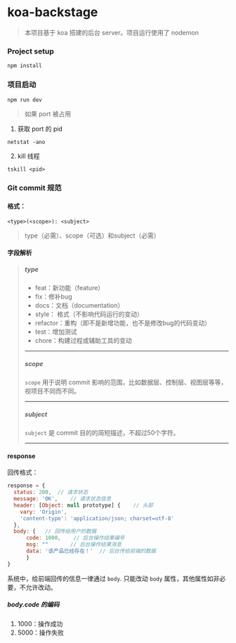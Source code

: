 # koa-backstage
> 本项目基于 koa 搭建的后台 server。项目运行使用了 nodemon

### Project setup
```
npm install
```

### 项目启动
```
npm run dev
```
> 如果 port 被占用
1. 获取 port 的 pid
```
netstat -ano
```
2. kill 线程
```
tskill <pid>
```

### Git commit 规范

#### 格式：
```
<type>(<scope>): <subject>
```
> type（必需）、scope（可选）和subject（必需）

#### 字段解析

> ##### type
> + feat：新功能（feature）
> + fix：修补bug
> + docs：文档（documentation）
> + style： 格式（不影响代码运行的变动）
> + refactor：重构（即不是新增功能，也不是修改bug的代码变动）
> + test：增加测试
> + chore：构建过程或辅助工具的变动
> ***
> ##### scope
> `scope` 用于说明 commit 影响的范围，比如数据层、控制层、视图层等等，视项目不同而不同。
> ****
> ##### subject
> `subject` 是 commit 目的的简短描述，不超过50个字符。
>***

#### response
回传格式：
```js
response = {
  status: 200,  // 请求状态
  message: 'OK',    // 请求状态信息
  header: [Object: null prototype] {    // 头部
    vary: 'Origin',
    'content-type': 'application/json; charset=utf-8'
  },
  body: {   // 回传给用户的数据
      code: 1000,    // 后台操作结果编号
      msg: ""       // 后台操作结果消息
      data: '该产品已经存在！'  // 后台传给前端的数据
      }
}
```
系统中，给前端回传的信息一律通过 `body`.
只能改动 `body` 属性，其他属性如非必要，不允许改动。

##### body.code 的编码
1. 1000：操作成功
2. 5000：操作失败